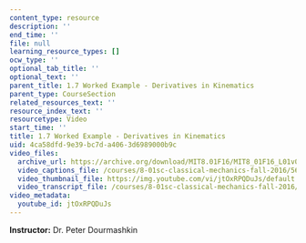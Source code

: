 ```yaml
---
content_type: resource
description: ''
end_time: ''
file: null
learning_resource_types: []
ocw_type: ''
optional_tab_title: ''
optional_text: ''
parent_title: 1.7 Worked Example - Derivatives in Kinematics
parent_type: CourseSection
related_resources_text: ''
resource_index_text: ''
resourcetype: Video
start_time: ''
title: 1.7 Worked Example - Derivatives in Kinematics
uid: 4ca58dfd-9e39-bc7d-a406-3d6989000b9c
video_files:
  archive_url: https://archive.org/download/MIT8.01F16/MIT8_01F16_L01v06_360p.mp4
  video_captions_file: /courses/8-01sc-classical-mechanics-fall-2016/568efbbdb05e5e0e8fb65ab0f4c2b412_jtOxRPQDuJs.vtt
  video_thumbnail_file: https://img.youtube.com/vi/jtOxRPQDuJs/default.jpg
  video_transcript_file: /courses/8-01sc-classical-mechanics-fall-2016/a44f3d7f6fd62a5a4eaf4684a485a069_jtOxRPQDuJs.pdf
video_metadata:
  youtube_id: jtOxRPQDuJs
---
```


**Instructor:** Dr. Peter Dourmashkin

